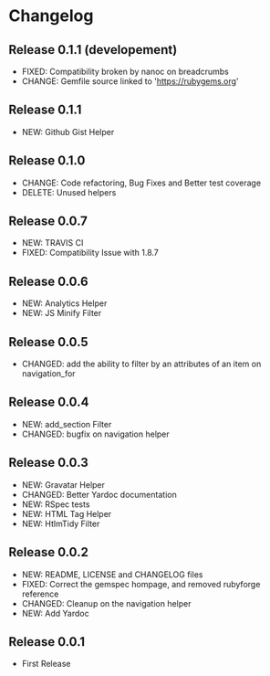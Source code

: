 # Changelog

## Release 0.1.1 (developement)

* FIXED:    Compatibility broken by nanoc on breadcrumbs
* CHANGE:   Gemfile source linked to 'https://rubygems.org'

## Release 0.1.1

* NEW:      Github Gist Helper

## Release 0.1.0

* CHANGE:   Code refactoring, Bug Fixes and Better test coverage
* DELETE:   Unused helpers

## Release 0.0.7

* NEW:      TRAVIS CI
* FIXED:    Compatibility Issue with 1.8.7

## Release 0.0.6

* NEW:      Analytics Helper
* NEW:      JS Minify Filter

## Release 0.0.5

* CHANGED:  add the ability to filter by an attributes of an item on navigation_for

## Release 0.0.4

* NEW:      add_section Filter
* CHANGED:  bugfix on navigation helper 

## Release 0.0.3

* NEW: 		  Gravatar Helper
* CHANGED:	Better Yardoc documentation
* NEW:		  RSpec tests
* NEW:		  HTML Tag Helper
* NEW:		  HtlmTidy Filter

## Release 0.0.2

* NEW:      README, LICENSE and CHANGELOG files
* FIXED:    Correct the gemspec hompage, and removed rubyforge reference
* CHANGED:  Cleanup on the navigation helper
* NEW:      Add Yardoc

## Release 0.0.1
* First Release
